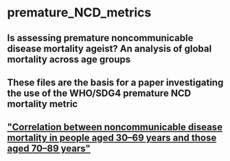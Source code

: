 # premature_NCD_metrics

## Is assessing premature noncommunicable disease mortality ageist? An analysis of global mortality across age groups

## These files are the basis for a paper investigating the use of the WHO/SDG4 premature NCD mortality metric

## ["Correlation between noncommunicable disease mortality in people aged 30–69 years and those aged 70–89 years"](http://dx.doi.org/10.2471/BLT.18.227132)

